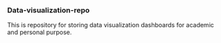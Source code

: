 ### Data-visualization-repo

This is repository for storing data visualization dashboards for academic and personal purpose.
